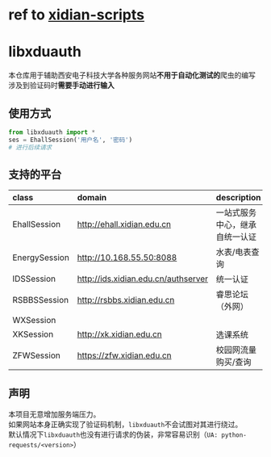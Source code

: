 # ref to [xidian-scripts](https://github.com/xdlinux/xidian-scripts)

# libxduauth

本仓库用于辅助西安电子科技大学各种服务网站**不用于自动化测试的**爬虫的编写<br>
涉及到验证码时**需要手动进行输入**

## 使用方式

```python
from libxduauth import *
ses = EhallSession('用户名', '密码')
# 进行后续请求
```

## 支持的平台

class         | domain                                | description
:------------ | :------------------------------------ | :--------------
EhallSession  | <http://ehall.xidian.edu.cn>          | 一站式服务中心，继承自统一认证
EnergySession | <http://10.168.55.50:8088>            | 水表/电表查询
IDSSession    | <http://ids.xidian.edu.cn/authserver> | 统一认证
RSBBSSession  | <http://rsbbs.xidian.edu.cn>          | 睿思论坛（外网）
WXSession     |                                       |
XKSession     | <http://xk.xidian.edu.cn>             | 选课系统
ZFWSession    | <https://zfw.xidian.edu.cn>           | 校园网流量购买/查询

## 声明

本项目无意增加服务端压力。<br>
如果网站本身正确实现了验证码机制，`libxduauth`不会试图对其进行绕过。<br>
默认情况下`libxduauth`也没有进行请求的伪装，非常容易识别（`UA: python-requests/<version>`）
